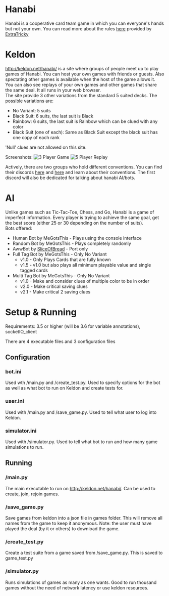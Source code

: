 # Hanabi

Hanabi is a cooperative card team game in which you can everyone's hands but not your own. You can read more about the rules [here](http://pastebin.com/6brGz2J4) provided by [ExtraTricky](https://www.twitch.tv/extratricky)

# Keldon

http://keldon.net/hanabi/ is a site where groups of people meet up to play games of Hanabi. You can host your own games with friends or guests. Also spectating other games is available when the host of the game allows it. You can also see replays of your own games and other games that share the same deal. It all runs in your web browser.  
The site provide 3 other variations from the standard 5 suited decks. The possible variations are:

- No Variant: 5 suits
- Black Suit: 6 suits, the last suit is Black
- Rainbow: 6 suits, the last suit is Rainbow which can be clued with any color
- Black Suit (one of each): Same as Black Suit except the black suit has one copy of each rank

'Null' clues are not allowed on this site.

Screenshots:
![3 Player Game](https://cdn.discordapp.com/attachments/225437979085242369/270132982487056384/Screen_Shot_2017-01-15_at_1.54.40_AM.png "3 Player Rainbow Game using a Chrome extension")
![5 Player Replay](https://cdn.discordapp.com/attachments/90621118829842432/274972552646885376/unknown.png "5 Player No Variant Replay")

Actively, there are two groups who hold different conventions. You can find their discords [here](https://discord.gg/5CCr7FX) and [here](https://discord.gg/FADvkJp) and learn about their conventions. The first discord will also be dedicated for talking about hanabi AI/bots.

# AI

Unlike games such as Tic-Tac-Toe, Chess, and Go, Hanabi is a game of imperfect information. Every player is trying to achieve the same goal, get the best score (either 25 or 30 depending on the number of suits).  
Bots offered:

- Human Bot by MeGotsThis - Plays using the console interface
- Random Bot by MeGotsThis - Plays completely randomly
- AwwBot by [SliceOfBread](https://github.com/SliceOfBread/Hanabi) - Port only
- Full Tag Bot by MeGotsThis - Only No Variant
  - v1.0 - Only Plays Cards that are fully known
  - v1.5 - v1.0 but also plays all minimum playable value and single tagged cards
- Multi Tag Bot by MeGotsThis - Only No Variant
  - v1.0 - Make and consider clues of multiple color to be in order
  - v2.0 - Make critical saving clues
  - v2.1 - Make critical 2 saving clues

# Setup & Running

Requirements: 3.5 or higher (will be 3.6 for variable annotations), socketIO_client

There are 4 executable files and 3 configuration files

## Configuration
### bot.ini
Used wth /main.py and /create_test.py. Used to specify options for the bot as well as what bot to run on Keldon and create tests for.

### user.ini
Used with /main.py and /save_game.py. Used to tell what user to log into Keldon.

### simulator.ini
Used with /simulator.py. Used to tell what bot to run and how many game simulations to run.

## Running
### /main.py
The main executable to run on http://keldon.net/hanabi/. Can be used to create, join, rejoin games.

### /save_game.py
Save games from keldon into a json file in games folder. This will remove all names from the game to keep it anonymous. Note: the user must have played the deal (by it or others) to download the game.

### /create_test.py
Create a test suite from a game saved from /save_game.py. This is saved to game_test.py

### /simulator.py
Runs simulations of games as many as one wants. Good to run thousand games without the need of network latency or use keldon resources.
